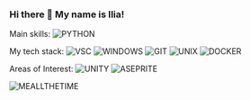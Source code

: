 ### Hi there 👋 My name is Ilia! 

<!--
**nu-shtosh/nu-shtosh** is a ✨ _special_ ✨ repository because its `README.md` (this file) appears on your GitHub profile.

Here are some ideas to get you started:

- 🔭 I’m currently working on ...
- 🌱 I’m currently learning ...
- 👯 I’m looking to collaborate on ...
- 🤔 I’m looking for help with ...
- 💬 Ask me about ...
- 📫 How to reach me: 
- 😄 Pronouns: ...
- ⚡ Fun fact: ...
-->

Main skills:
![PYTHON](https://img.shields.io/badge/-PYTHON-blue)

My tech stack:
![VSC](https://img.shields.io/badge/-VISUAL%20STUDIO%20CODE-blue)
![WINDOWS](https://img.shields.io/badge/-WINDOWS-lightgrey)
![GIT](https://img.shields.io/badge/-GIT-red)
![UNIX](https://img.shields.io/badge/-UNIX-lightgrey)
![DOCKER](https://img.shields.io/badge/-DOCKER-blue)

Areas of Interest:
![UNITY](https://img.shields.io/badge/-UNITY-orange)
![ASEPRITE](https://img.shields.io/badge/-ASEPRITE-brightgreen)


![MEALLTHETIME](https://young.scot/media/1513/working_information_digtialcareermythbustersgif_001.jpg)
